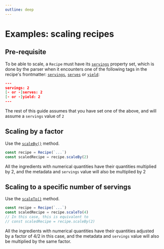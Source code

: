 ```yaml
---
outline: deep
---
```


# Examples: scaling recipes

## Pre-requisite

To be able to scale, a `Recipe` must have its [`servings`](/api/classes/Recipe.html#servings) property set, which is done by the parser when it encounters
one of the following tags in the recipe's frontmatter: [`servings`](/api/interfaces/Metadata.html#servings), [`serves`](/api/interfaces/Metadata.html#serves) or [`yield`](/api/interfaces/Metadata.html#yield):

```json
---
servings: 2
[- or -]serves: 2
[- or -]yield: 2
---
```

The rest of this guide assumes that you have set one of the above, and will assume a `servings` value of `2`

## Scaling by a factor

Use the [`scaleBy()`](/api/classes/Recipe.html#scaleby) method.

```typescript
const recipe = Recipe(`...`)
const scaledRecipe = recipe.scaleBy(2)
```

All the ingredients with numerical quantities have their quantities multiplied by 2, and the metadata and `servings` value will also be multiplied by 2

## Scaling to a specific number of servings

Use the [`scaleTo()`](/api/classes/Recipe.html#scaleto) method.

```typescript
const recipe = Recipe(`...`)
const scaledRecipe = recipe.scaleTo(4)
// In this case, this is equivalent to 
// const scaledRecipe = recipe.scaleBy(2)
```

All the ingredients with numerical quantities have their quantities adjusted by a factor of 4/2 in this case, and the metadata and `servings` value will also be multiplied by the same factor.
